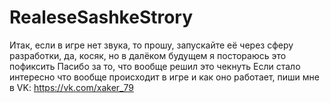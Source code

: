 # RealeseSashkeStrory
Итак, если в игре нет звука, то прошу, запускайте её через сферу разработки, да, косяк, но в далёком будущем я постораюсь это пофиксить
Пасибо за то, что вообще решил это чекнуть
Если стало интересно что вообще происходит в игре и как оно работает, пиши мне в VK: https://vk.com/xaker_79
